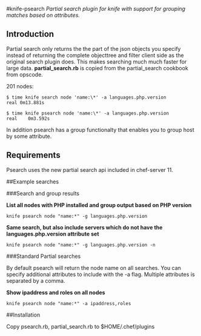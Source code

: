 #knife-psearch
*Partial search plugin for knife with support for grouping matches based on attributes.*

## Introduction

Partial search only returns the the part of the json objects you specify instead of returning the complete objecttree and filter client side as the original search plugin does. This makes searching much much faster for large data.
**partial_search.rb** is copied from the partial_search cookbook from opscode.

201 nodes:

```
$ time knife search node 'name:\*' -a languages.php.version
real 0m13.881s

$ time knife psearch node 'name:\*' -a languages.php.version
real	0m3.592s
```

In addition psearch has a group functionalty that enables you to group host by some attribute.

## Requirements

Psearch uses the new partial search api included in chef-server 11. 

##Example searches

###Search and group results

**List all nodes with PHP installed and group output based on PHP version**

`knife psearch node "name:*" -g languages.php.version`


**Same search, but also include servers which do not have the languages.php.version attribute set**

  `knife psearch node "name:*" -g languages.php.version -n`

###Standard Partial searches

By default psearch will return the node name on all searches.
You can specify additional attributes to include with the -a flag.
Multiple attributes is separated by a comma.

**Show ipaddress and roles on all nodes**

`knife psearch node "name:*" -a ipaddress,roles`

##Installation

Copy psearch.rb, partial_search.rb to $HOME/.chef/plugins
